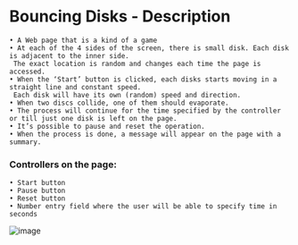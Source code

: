 # Bouncing Disks - Description
 ```
• A Web page that is a kind of a game
• At each of the 4 sides of the screen, there is small disk. Each disk is adjacent to the inner side. 
  The exact location is random and changes each time the page is accessed.
• When the ‘Start’ button is clicked, each disks starts moving in a straight line and constant speed. 
  Each disk will have its own (random) speed and direction.
• When two discs collide, one of them should evaporate.
• The process will continue for the time specified by the controller or till just one disk is left on the page.
• It’s possible to pause and reset the operation.
• When the process is done, a message will appear on the page with a summary.
   ```
  
### Controllers on the page:
 ```
• Start button
• Pause button
• Reset button
• Number entry field where the user will be able to specify time in seconds
 ```

![image](https://user-images.githubusercontent.com/64545813/205461056-deb4c97e-303d-4619-9afe-19d9727f6e47.png)






